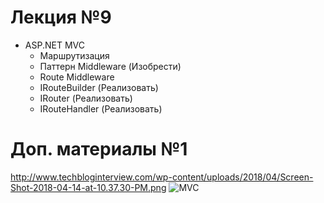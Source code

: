 # Лекция №9
 - ASP.NET MVC
   - Маршрутизация
   - Паттерн Middleware (Изобрести)
   - Route Middleware
   - IRouteBuilder (Реализовать)
   - IRouter (Реализовать)
   - IRouteHandler (Реализовать)
   
# Доп. материалы №1
http://www.techbloginterview.com/wp-content/uploads/2018/04/Screen-Shot-2018-04-14-at-10.37.30-PM.png
![MVC](http://www.techbloginterview.com/wp-content/uploads/2018/04/Screen-Shot-2018-04-14-at-10.37.30-PM.png "ASP.NET MVC .Net Core lifecycle ")
